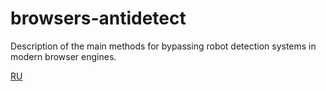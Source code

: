# browsers-antidetect

Description of the main methods for bypassing robot detection systems in modern browser engines.

[RU](ru-Ru.md)
